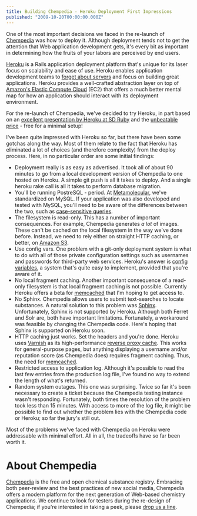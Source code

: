 ```yaml
---
title: Building Chempedia - Heroku Deployment First Impressions
published: "2009-10-20T00:00:00.000Z"
---
```


One of the most important decisions we faced in the re-launch of [Chempedia](http://chempedia.com) was how to deploy it. Although deployment tends not to get the attention that Web application development gets, it's every bit as important in determining how the fruits of your labors are perceived by end users.

[Heroku](http://heroku.com) is a Rails application deployment platform that's unique for its laser focus on scalability and ease of use. Heroku enables application development teams to [forget about servers](http://heroku.com/how/architecture) and focus on building great applications. Heroku provides a well-crafted abstraction layer on top of [Amazon's Elastic Compute Cloud](http://aws.amazon.com/ec2/) (EC2) that offers a much better mental map for how an application should interact with its deployment environment.

For the re-launch of Chempedia, we've decided to try Heroku, in part based on an [excellent presentation by Heroku at SD Ruby](/articles/2009/10/02/tech-fridays-deploying-rails-and-rack-applications-with-heroku) and the [unbeatable price](/articles/2009/10/02/tech-fridays-deploying-rails-and-rack-applications-with-heroku) - free for a minimal setup!

I've been quite impressed with Heroku so far, but there have been some gotchas along the way. Most of them relate to the fact that Heroku has eliminated a lot of choices (and therefore complexity) from the deploy process. Here, in no particular order are some initial findings:

-  Deployment really is as easy as advertised. It took all of about 90 minutes to go from a local development version of Chempedia to one hosted on Heroku. A simple git push is all it takes to deploy. And a single heroku rake call is all it takes to perform database migration.
-  You'll be running PostreSQL - period. At [Metamolecular](http://metamolecular.com), we've standardized on MySQL. If your application was also developed and tested with MySQL, you'll need to be aware of the differences between the two, such as [case-sensitive queries](http://stackoverflow.com/questions/203399/how-do-you-write-a-case-insensitive-query-for-both-mysql-and-postgres).
-  The filesystem is read-only. This has a number of important consequences. For example, Chempedia generates *a lot* of images. These can't be cached on the local filesystem in the way we've done before. Instead, we need to rely either on straight HTTP caching, or better, on [Amazon S3](http://aws.amazon.com/s3/).
-  Use config vars. One problem with a git-only deployment system is what to do with all of those private configuration settings such as usernames and passwords for third-party web services. Heroku's answer is [config variables](http://docs.heroku.com/config-vars), a system that's quite easy to implement, provided that you're aware of it.
-  No local fragment caching. Another important consequence of a read-only filesystem is that local fragment caching is not possible. Currently Heroku offers a beta for [memcached](http://heroku.com/pricing#blossom-1) that I'm hoping to get access to.
-  No Sphinx. Chempedia allows users to submit text-searches to locate substances. A natural solution to this problem was [Sphinx](http://www.sphinxsearch.com/). Unfortunately, Sphinx is not supported by Heroku. Although both Ferret and Solr are, both have important limitations. Fortunately, a workaround was feasible by changing the Chempedia code. Here's hoping that Sphinx is supported on Heroku soon.
-  HTTP caching just works. Set the headers and you're done. Heroku uses [Varnish](http://varnish.projects.linpro.no/) as its high-performance [reverse proxy cache](http://railslab.newrelic.com/2009/02/26/episode-11-advanced-http-caching). This works for general-purpose pages, but anything displaying a username and/or reputation score (as Chempedia does) requires fragment caching. Thus, the need for [memcached](http://www.danga.com/memcached/).
-  Restricted access to application log. Although it's possible to read the last few entries from the production log file, I've found no way to extend the length of what's returned.
-  Random system outages. This one was surprising. Twice so far it's been necessary to create a ticket because the Chempedia testing instance wasn't responding. Fortunately, both times the resolution of the problem took less than 15 minutes. With access to more of the log file, it might be possible to find out whether the problem lies with the Chempedia code or Heroku; so far the jury's still out.

Most of the problems we've faced with Chempedia on Heroku were addressable with minimal effort. All in all, the tradeoffs have so far been worth it.

# About Chempedia

[Chempedia](http://chempedia.com) is the free and open chemical substance registry. Embracing both peer-review and the best practices of new social media, Chempedia offers a modern platform for the next generation of Web-based chemistry applications. We continue to look for testers during the re-design of Chempedia; if you're interested in taking a peek, please [drop us a line](http://metamolecular.com/contact).